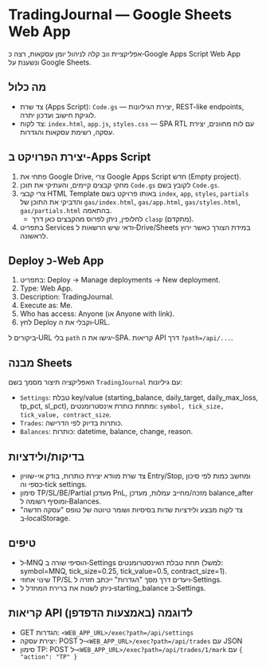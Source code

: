 # TradingJournal — Google Sheets Web App

אפליקציית ווב קלה לניהול יומן עסקאות, רצה כ‑Google Apps Script Web App ונשענת על Google Sheets.

## מה כלול
- צד שרת (Apps Script): `Code.gs` — יצירת הגיליונות, REST-like endpoints, לוגיקת חישוב ועדכון יתרה.
- צד לקוח: `index.html`, `app.js`, `styles.css` — SPA RTL עם לוח מחוונים, יצירת עסקה, רשימת עסקאות והגדרות.

## יצירת הפרויקט ב‑Apps Script
1. פתחי את Google Drive, צרי Google Apps Script חדש (Empty project).
2. מחקי קבצים קיימים, והעתיקי את תוכן `Code.gs` לקובץ בשם `Code.gs`.
3. צרי קבצי HTML Template באותו פרויקט בשם `index`, `app`, `styles`, `partials` והדביקי את התוכן של `gas/index.html`, `gas/app.html`, `gas/styles.html`, `gas/partials.html` בהתאמה.
   - לחלופין, ניתן לפרוס מהקבצים כאן דרך `clasp` (מתקדם).
4. בתפריט Services ודאי שיש הרשאות ל‑Drive/Sheets במידת הצורך כאשר ירוץ לראשונה.

## Deploy כ‑Web App
1. בתפריט: Deploy → Manage deployments → New deployment.
2. Type: Web App.
3. Description: TradingJournal.
4. Execute as: Me.
5. Who has access: Anyone (או Anyone with link).
6. לחץ Deploy וקבלי את ה‑URL.

ביקורים ל‑URL בלי `path` יגישו את ה‑SPA. קריאות API דרך `?path=/api/...`.

## מבנה Sheets
האפליקציה תיצור מסמך בשם `TradingJournal` עם גיליונות:
- `Settings`: טבלת key/value (starting_balance, daily_target, daily_max_loss, tp_pct, sl_pct), ומתחת כותרת אינסטרומנטים: `symbol, tick_size, tick_value, contract_size`.
- `Trades`: כותרות בדיוק לפי הדרישה.
- `Balances`: כותרות: datetime, balance, change, reason.

## בדיקות/ולידציות
- צד שרת מוודא יצירת כותרות, בודק אי-שוויון Entry/Stop, ומחשב כמות לפי סיכון כספי וה‑tick settings.
- סימון TP/SL/BE/Partial מעדכן PnL, מזכה/מחייב עמלות, מעדכן balance_after ומוסיף רשומה ל‑Balances.
- צד לקוח מבצע ולידציות שדות בסיסיות ושומר טיוטה של טופס "עסקה חדשה" ב‑localStorage.

## טיפים
- ל‑MNQ הוסיפי שורה ב‑Settings תחת טבלת האינסטרומנטים (למשל: symbol=MNQ, tick_size=0.25, tick_value=0.5, contract_size=1).
- שינוי אחוזי TP/SL ויעדים דרך מסך "הגדרות" ייכתב חזרה ל‑Settings.
- ניתן לשנות את ברירת המחדל ל‑starting_balance ב‑Settings.

## קריאות API לדוגמה (באמצעות הדפדפן)
- GET הגדרות: `<WEB_APP_URL>/exec?path=/api/settings`
- יצירת עסקה: POST ל‑`<WEB_APP_URL>/exec?path=/api/trades` עם JSON
- סימון TP: POST ל‑`<WEB_APP_URL>/exec?path=/api/trades/1/mark` עם `{ "action": "TP" }`

